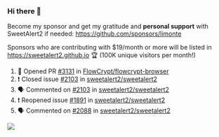 ### Hi there 👋

Become my sponsor and get my gratitude and **personal support** with SweetAlert2 if needed: https://github.com/sponsors/limonte

Sponsors who are contributing with $19/month or more will be listed in https://sweetalert2.github.io 🏆 (100K unique visitors per month!)

<!--START_SECTION:activity-->
1. 💪 Opened PR [#3131](https://github.com/FlowCrypt/flowcrypt-browser/pull/3131) in [FlowCrypt/flowcrypt-browser](https://github.com/FlowCrypt/flowcrypt-browser)
2. ❗️ Closed issue [#2103](https://github.com/sweetalert2/sweetalert2/issues/2103) in [sweetalert2/sweetalert2](https://github.com/sweetalert2/sweetalert2)
3. 🗣 Commented on [#2103](https://github.com/sweetalert2/sweetalert2/issues/2103) in [sweetalert2/sweetalert2](https://github.com/sweetalert2/sweetalert2)
4. ❗️ Reopened issue [#1891](https://github.com/sweetalert2/sweetalert2/issues/1891) in [sweetalert2/sweetalert2](https://github.com/sweetalert2/sweetalert2)
5. 🗣 Commented on [#2088](https://github.com/sweetalert2/sweetalert2/issues/2088) in [sweetalert2/sweetalert2](https://github.com/sweetalert2/sweetalert2)
<!--END_SECTION:activity-->

![](https://github-readme-stats.vercel.app/api?username=limonte&theme=vue&show_icons=true)
